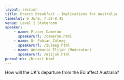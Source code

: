 ```yaml
---
layout: session
title: Brexit Breakfast – Implications for Australia
timeslot: 6 June, 7.30-8.45
venue: Level 2 Stateroom
speaker:
    - name: Fraser Cameron
      speakerurl: /cameron.html
    - name: Dr Fabian Zuleeg
      speakerurl: /zuleeg.html
    - name: Annemarie Elijah (Moderator)
      speakerurl: /elijah.html
permalink: /brexit.html
---
```

How will the UK's departure from the EU affect Australia?